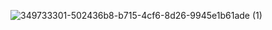 ![349733301-502436b8-b715-4cf6-8d26-9945e1b61ade (1)](https://github.com/user-attachments/assets/c2ebd5eb-b287-4af7-af38-af34f75623ca)

